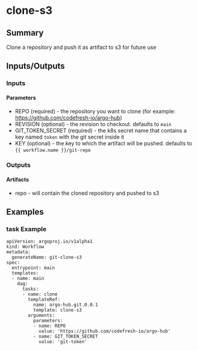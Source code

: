 # clone-s3

## Summary
Clone a repository and push it as artifact to s3 for future use

## Inputs/Outputs

### Inputs
#### Parameters
* REPO (required) - the repository you want to clone (for example: https://github.com/codefresh-io/argo-hub)
* REVISION (optional) - the revision to checkout. defaults to `main`
* GIT_TOKEN_SECRET (required) - the k8s secret name that contains a key named `token` with the git secret inside it
* KEY (optional) - the key to which the artifact will be pushed. defaults to `{{ workflow.name }}/git-repo`

### Outputs
#### Artifacts
* repo - will contain the cloned repository and pushed to s3

## Examples

### task Example
```
apiVersion: argoproj.io/v1alpha1
kind: Workflow
metadata:
  generateName: git-clone-s3
spec:
  entrypoint: main
  templates:
  - name: main
    dag:
      tasks:
      - name: clone
        templateRef:
          name: argo-hub.git.0.0.1
          template: clone-s3
        arguments:
          parameters:
          - name: REPO
            value: 'https://github.com/codefresh-io/argo-hub'
          - name: GIT_TOKEN_SECRET
            value: 'git-token'
```
